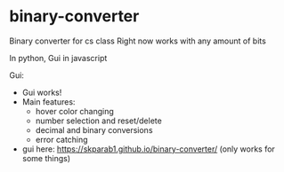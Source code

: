 # binary-converter

Binary converter for cs class
Right now works with any amount of bits

In python, Gui in javascript

Gui:
- Gui works!
- Main features:
  - hover color changing
  - number selection and reset/delete
  - decimal and binary conversions
  - error catching
- gui here: https://skparab1.github.io/binary-converter/ (only works for some things)
